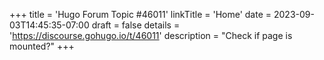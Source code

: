 +++
title = 'Hugo Forum Topic #46011'
linkTitle = 'Home'
date = 2023-09-03T14:45:35-07:00
draft = false
details = 'https://discourse.gohugo.io/t/46011'
description = "Check if page is mounted?"
+++
